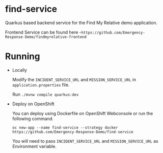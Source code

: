 # find-service

Quarkus based backend service for the Find My Relative demo application.

Frontend Service can be found here -`https://github.com/Emergency-Response-Demo/findmyrelative-frontend` 

# Running

- Locally

    Modify the `INCIDENT_SERVICE_URL` and `MISSION_SERVICE_URL` in `application.properties` file.

    Run `./mvnw compile quarkus:dev`
  
- Deploy on OpenShift

  You can deploy using Dockerfile on OpenShift Webconsole or run the following command.
  
  `oc new-app --name find-service --strategy docker https://github.com/Emergency-Response-Demo/find-service`
  
  You will need to pass `INCIDENT_SERVICE_URL` and `MISSION_SERVICE_URL` as Environment variable.
